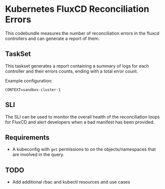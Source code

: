 # Kubernetes FluxCD Reconciliation Errors
This codebundle measures the number of reconciliation errors in the fluxcd controllers and can generate a report of them.

## TaskSet
This taskset generates a report containing a summary of logs for each controller and their errors counts, ending with a total error count.

Example configuration: 
```
CONTEXT=sandbox-cluster-1
```

## SLI
The SLI can be used to monitor the overall health of the reconciliation loops for FluxCD and alert developers when a bad manifest has been provided.

## Requirements
- A kubeconfig with `get` permissions to on the objects/namespaces that are involved in the query.

## TODO
- Add additional rbac and kubectl resources and use cases